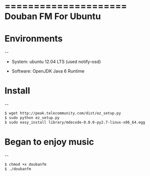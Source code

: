 =====================
Douban FM For Ubuntu
=====================

# Environments
--

* System: ubuntu 12.04 LTS (used notify-osd)

* Software: OpenJDK Java 6 Runtime


# Install
--

``` bash
$ wget http://peak.telecommunity.com/dist/ez_setup.py
$ sudo python ez_setup.py
$ sudo easy_install library/mdecode-0.0.0-py2.7-linux-x86_64.egg
```


# Began to enjoy music
--

``` bash
$ chmod +x doubanfm
$ ./doubanfm
```
